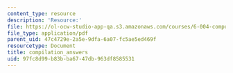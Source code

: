 ```yaml
---
content_type: resource
description: 'Resource:'
file: https://ol-ocw-studio-app-qa.s3.amazonaws.com/courses/6-004-computation-structures-spring-2017/97fc8d99b83bba6747db963df8585531_compilation_answers.pdf
file_type: application/pdf
parent_uid: 47c4729e-2a5e-9dfa-6a07-fc5ae5ed469f
resourcetype: Document
title: compilation_answers
uid: 97fc8d99-b83b-ba67-47db-963df8585531
---
```

